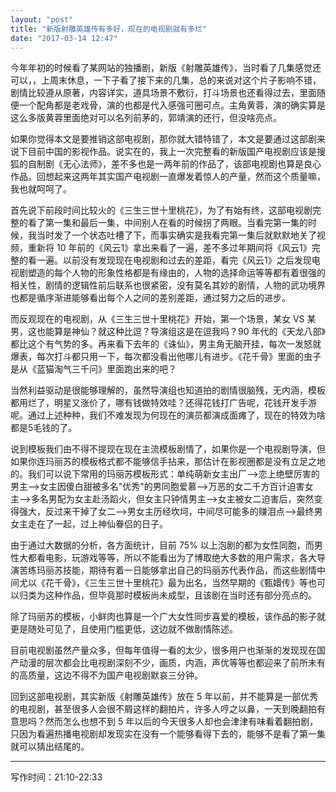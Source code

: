 ```yaml
---
layout: "post"
title: "新版射雕英雄传有多好，现在的电视剧就有多烂"
date: "2017-03-14 12:47"
---
```


今年年初的时候看了某网站的独播剧，新版《射雕英雄传》，当时看了几集感觉还可以，，上周末休息，一下子看了接下来的几集，总的来说对这个片子影响不错，剧情比较遵从原著，内容详实，道具场景不敷衍，打斗场景也还看得过去，里面随便一个配角都是老戏骨，演的也都是代入感强可圈可点。主角黄蓉，演的确实算是这么多版黄蓉里面绝对可以名列前茅的，郭靖演的还行，但没啥亮点。

如果你觉得本文是要推销这部电视剧，那你就大错特错了，本文是要通过这部剧来说下目前中国的影视作品。说实在的，我上一次完整看的新版国产电视剧应该是搜狐的自制剧《无心法师》，差不多也是一两年前的作品了，该部电视剧也算是良心作品。回想起来这两年其实国产电视剧一直爆发着惊人的产量，然而这个质量嘛，我也就呵呵了。

首先说下前段时间比较火的《三生三世十里桃花》，为了有始有终，这部电视剧完整的看了第一集和最后一集，中间别人在看的时候拐了两眼。当看完第一集的时候，我当时发了一个状态吐槽了下，而事实确实是我看完第一集后就默默地关了视频，重新将 10 年前的《风云1》拿出来看了一遍，差不多过年期间将《风云1》完整的看一遍。以前没有发现现在电视剧和过去的差距，看完《风云1》之后发现电视剧塑造的每个人物的形象性格都是有缘由的，人物的选择命运等等都有着很强的相关性，剧情的逻辑性前后联系也很紧密，没有莫名其妙的剧情，人物的武功境界也都是循序渐进能够看出每个人之间的差别差距，通过努力之后的进步。

而反观现在的电视剧，从《三生三世十里桃花》开始，第一个场景，某女 VS 某男，这也能算是神仙？就这种比逗？导演组这是在逗我吗？90 年代的《天龙八部》都比这个有气势的多。再来看下去年的《诛仙》，男主角无脑开挂，每次一发怒就爆表，每次打斗都只用一下，每次都没看出他哪儿有进步。《花千骨》里面的虫子是从《蓝猫淘气三千问》里面跑出来的吧？

当然利益驱动是很能够理解的，虽然导演组也知道拍的剧情很脑残，无内涵，模板都用烂了，明星又涨价了，哪有钱做特效哇？还得花钱打广告呢，花钱开发手游呢。通过上述种种，我们不难发现为何现在的演员都演成面瘫了，现在的特效为啥都是5毛钱的了。

说到模板我们由不得不提现在现在主流模板剧情了，如果你是一个电视剧导演，但如果你连玛丽苏的模板格式都不能够信手拈来，那估计在影视圈都是没有立足之地的。我们可以说下常用的玛丽苏模板形式：单纯萌新女主出厂-->恋上绝壁厉害的男主-->女主因傻白甜被多名"优秀"的男同胞爱慕-->万恶的女二千方百计迫害女主-->多名男配为女主赴汤蹈火，但女主只钟情男主-->女主被女二迫害后，突然变得强大，反过来干掉了女二-->男女主历经坎坷，中间尽可能多的赚泪点-->最终男女主走在了一起，过上神仙眷侣的日子。

由于通过大数据的分析，各方面统计，目前 75% 以上泡剧的都为女性同胞，而男性大都看电影，玩游戏等等，所以不能看出为了博取绝大多数的用户需求，各大导演苦练玛丽苏技能，期待有着一日能够拿出自己的玛丽苏代表作品，而这些剧情中间尤以《花千骨》，《三生三世十里桃花》最为出名，当然早期的《甄嬛传》等也可以归类为这种作品，但毕竟那时模板尚未成型，且该剧在当时还有部分亮点的。

除了玛丽苏的模板，小鲜肉也算是一个广大女性同步喜爱的模板，该作品的影子就更是随处可见了，且使用门槛更低，这边就不做剧情陈述。

目前电视剧虽然产量众多，但每年值得一看的太少，很多用户也渐渐的发现现在国产动漫的层次都会比电视剧深刻不少，画质，内涵，声优等等也都迎来了前所未有的高质量，这边不得不为国产电视剧默哀三分钟。

回到这部电视剧，其实新版《射雕英雄传》放在 5 年以前，并不能算是一部优秀的电视剧，甚至很多人会很不屑这样的翻拍片，许多人哼之以鼻，一天到晚翻拍有意思吗？然而怎么也想不到 5 年以后的今天很多人却也会津津有味看着翻拍剧，只因为看遍热播电视剧却发现实在没有一个能够看得下去的，能够不是看了第一集就可以猜出结尾的。

***

写作时间：21:10-22:33
